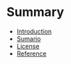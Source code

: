 # Summary

* [Introduction](README.md)
* [Sumario](SUMMARY.md)
* [License](LICENSE.md)
* [Reference](Reference.md)

